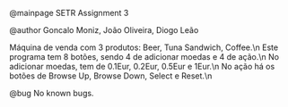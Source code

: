 @mainpage SETR Assignment 3 

@author Goncalo Moniz, João Oliveira, Diogo Leão

Máquina de venda com 3 produtos: Beer, Tuna Sandwich, Coffee.\n
Este programa tem 8 botões, sendo 4 de adicionar moedas e 4 de ação.\n
No adicionar moedas, tem de 0.1Eur, 0.2Eur, 0.5Eur e 1Eur.\n
No ação há os botões de Browse Up, Browse Down, Select e Reset.\n

@bug No known bugs.
